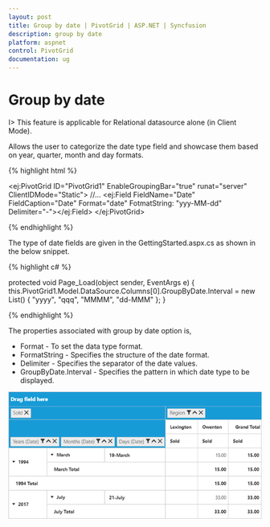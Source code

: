 ```yaml
---
layout: post
title: Group by date | PivotGrid | ASP.NET | Syncfusion
description: group by date
platform: aspnet
control: PivotGrid
documentation: ug
---
```


# Group by date

I> This feature is applicable for Relational datasource alone (in Client Mode).

Allows the user to categorize the date type field and showcase them based on year, quarter, month and day formats.  

{% highlight html %}

<ej:PivotGrid ID="PivotGrid1" EnableGroupingBar="true" runat="server" ClientIDMode="Static">
    <DataSource>
    //...
        <Columns>
            <ej:Field FieldName="Date" FieldCaption="Date" Format="date" FotmatString: "yyy-MM-dd" Delimiter="-"></ej:Field>
        </Columns>
    </DataSource>
</ej:PivotGrid>
   
{% endhighlight %}

The type of date fields are given in the GettingStarted.aspx.cs as shown in the below snippet.

{% highlight c# %}

protected void Page_Load(object sender, EventArgs e)
{    
    this.PivotGrid1.Model.DataSource.Columns[0].GroupByDate.Interval = new List<string>() { "yyyy", "qqq", "MMMM", "dd-MMM" };
}

{% endhighlight %}

The properties associated with group by date option is,

* Format - To set the data type format. 
* FormatString - Specifies the structure of the date format.
* Delimiter - Specifies the separator of the date values.
* GroupByDate.Interval - Specifies the pattern in which date type to be displayed.

![](GroupByDate_images/group_by_date.png)
